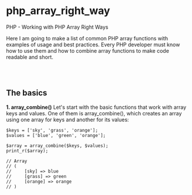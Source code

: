# php_array_right_way
PHP - Working with PHP Array Right Ways

Here I am going to make a list of common PHP array functions with examples of usage and best practices.
Every PHP developer must know how to use them and how to combine array functions to make code readable and
short.

<br><br>
## The basics
<b>1.	array_combine()</b>
Let's start with the basic functions that work with array keys and values. One of them is array_combine(), which creates an array using one array for keys and another for its values:<br>

```
$keys = ['sky', 'grass', 'orange'];
$values = ['blue', 'green', 'orange'];
 
$array = array_combine($keys, $values);
print_r($array);
 
// Array
// (
//     [sky] => blue
//     [grass] => green
//     [orange] => orange
// )

```




<b></b>
<b></b><b></b>
<b></b>
